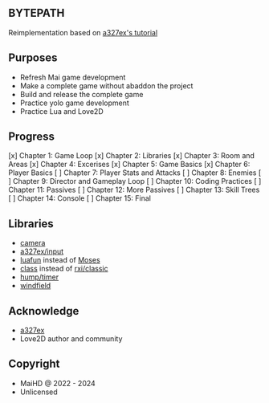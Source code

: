 BYTEPATH
--------
Reimplementation based on [a327ex's tutorial](https://github.com/a327ex/blog/issues/30)

Purposes
--------
- Refresh Mai game development
- Make a complete game without abaddon the project
- Build and release the complete game
- Practice yolo game development
- Practice Lua and Love2D

Progress
--------
[x] Chapter 1: Game Loop
[x] Chapter 2: Libraries
[x] Chapter 3: Room and Areas
[x] Chapter 4: Excerises
[x] Chapter 5: Game Basics
[x] Chapter 6: Player Basics
[ ] Chapter 7: Player Stats and Attacks
[ ] Chapter 8: Enemies
[ ] Chapter 9: Director and Gameplay Loop
[ ] Chapter 10: Coding Practices
[ ] Chapter 11: Passives
[ ] Chapter 12: More Passives
[ ] Chapter 13: Skill Trees
[ ] Chapter 14: Console
[ ] Chapter 15: Final

Libraries
---------
- [camera](https://github.com/a327ex/ModifiedCamera)
- [a327ex/input](https://github.com/a327ex/boipushy)
- [luafun](https://github.com/luafun/luafun) instead of [Moses](https://github.com/Yonaba/Moses)
- [class](/modules/base/class.lua) instead of [rxi/classic](https://github.com/rxi/classic)
- [hump/timer](https://github.com/vrld/hump/blob/master/timer.lua)
- [windfield](https://github.com/a327ex/windfield)

Acknowledge
-----------
- [a327ex](https://github.com/a327ex)
- Love2D author and community

Copyright
---------
- MaiHD @ 2022 - 2024
- Unlicensed
